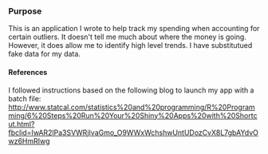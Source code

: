 ### Purpose
This is an application I wrote to help track my spending when accounting for certain outliers. It doesn't tell me much about where the money is going. However, it does allow me to identify high level trends. I have substitutued fake data for my data.


#### References
I followed instructions based on the following blog to launch my app with a batch file: http://www.statcal.com/statistics%20and%20programming/R%20Programming/6%20Steps%20Run%20Your%20Shiny%20Apps%20with%20Shortcut.html?fbclid=IwAR2lPa3SVWRjIvaGmo_O9WWxWchshwUntUDozCvX8L7gbAYdvOwz6HmRIwg